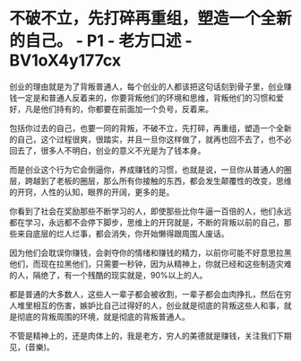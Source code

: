 # 不破不立，先打碎再重组，塑造一个全新的自己。 - P1 - 老方口述 - BV1oX4y177cx

创业的理由就是为了背叛普通人，每个创业的人都该把这句话刻到骨子里，创业赚钱一定是和普通人反着来的，你要背叛他们的环境和思维，背叛他们的习惯和爱好，凡是他们持有的，你都要在前面加一个负号，反着来。

包括你过去的自己，也要一同的背叛，不破不立，先打碎，再重组，塑造一个全新的自己，这个过程很爽，很踏实，并且一旦你这样做了，就再也回不去了，也不必回去了，很多人不明白，创业的意义不光是为了钱本身。

而是创业这个行为它会倒逼你，养成赚钱的习惯，也就是说，一旦你从普通人的圈层，跨越到了老板的圈层，那么所有你接触的东西，都会发生颠覆性的改变，思维的开窍，人性的认知，眼界的开阔，更多的是。

你看到了社会在奖励那些不断学习的人，即使那些比你牛逼一百倍的人，他们永远都在学习，永远都不会停下脚步，思维上的开窍就是，不断的背叛以前的自己，那些来自底层的烂人烂事，都会消失，你开始懒得跟周围人废话。

因为他们会耽误你赚钱，会剥夺你的情绪和赚钱的精力，以前你可能不好意思拉黑他们，而现在拉黑他们，只需要一秒钟，因为从精神上，你就已经和这些制造灾难的人，隔绝了，有一个残酷的现实就是，90%以上的人。

都是普通的大多数人，这些人一辈子都会被收割，一辈子都会血肉挣扎，然后在穷人堆里相互的伤害，嫉妒比自己过得好的人，创业就是彻底的背叛这些人和事，就是彻底的背叛周围的环境，就是彻底的背叛普通人。

不管是精神上的，还是肉体上的，我是老方，穷人的美德就是赚钱，关注我们下期见，(音樂)。